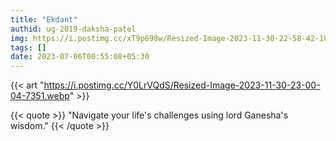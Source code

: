 ```yaml
---
title: "Ekdant"
authid: ug-2019-daksha-patel
img: https://i.postimg.cc/xT9p698w/Resized-Image-2023-11-30-22-58-42-1032.webp
tags: []
date: 2023-07-06T00:55:08+05:30
---
```


{{< art "https://i.postimg.cc/Y0LrVQdS/Resized-Image-2023-11-30-23-00-04-7351.webp" >}}

{{< quote >}}
"Navigate your life's challenges using lord Ganesha's wisdom."
{{< /quote >}}